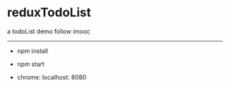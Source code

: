 # reduxTodoList
a todoList demo follow imooc

*******

- npm install

- npm start

- chrome: localhost: 8080
